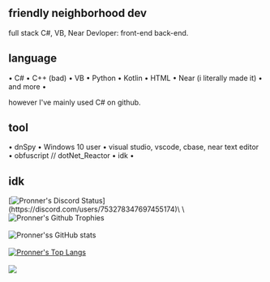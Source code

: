 ## friendly neighborhood dev

full stack C#, VB, Near Devloper: front-end back-end.

## language

• C#
• C++ (bad)
• VB
• Python
• Kotlin
• HTML
• Near (i literally made it)
• and more 
•

however I've mainly used C# on github.

## tool

• dnSpy
• Windows 10 user
• visual studio, vscode, cbase, near text editor
• obfuscript // dotNet_Reactor
• idk
•

## idk

[![Pronner's Discord Status](https://lanyard.cnrad.dev/api/753278347697455174?theme=dark&animated=true&borderRadius=10px&idleMessage=Coding%20literally%20all%20the%20time.)](https://discord.com/users/753278347697455174)\
\
![Pronner's Github Trophies](https://github-profile-trophy.vercel.app/?username=ryo-ma&theme=discord)\
\
![Pronner'ss GitHub stats](https://github-readme-stats.vercel.app/api?username=Pronner&show_icons=true&theme=radical)\
\
[![Pronner's Top Langs](https://github-readme-stats.vercel.app/api/top-langs/?username=Pronner&theme=radical&show_icons=true&layout=compact)](https://github.com/Pronner/github-readme-stats)\
\
![](https://komarev.com/ghpvc/?username=Pronner&color=blue&style=flat-square)
